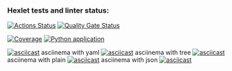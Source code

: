 ### Hexlet tests and linter status:
[![Actions Status](https://github.com/pilgrim-nord/python-project-50/actions/workflows/hexlet-check.yml/badge.svg)](https://github.com/pilgrim-nord/python-project-50/actions) 
[![Quality Gate Status](https://sonarcloud.io/api/project_badges/measure?project=pilgrim-nord_python-project-50&metric=alert_status)](https://sonarcloud.io/summary/new_code?id=pilgrim-nord_python-project-50) 

[![Coverage](https://sonarcloud.io/api/project_badges/measure?project=pilgrim-nord_python-project-50&metric=coverage)](https://sonarcloud.io/summary/new_code?id=pilgrim-nord_python-project-50) 
[![Python application](https://github.com/pilgrim-nord/python-project-50/actions/workflows/python-app.yml/badge.svg)](https://github.com/pilgrim-nord/python-project-50/actions/workflows/python-app.yml)





[![asciicast](https://asciinema.org/a/9ibRpiRBHvLsI3YGGR1TKiFcv.svg)](https://asciinema.org/a/9ibRpiRBHvLsI3YGGR1TKiFcv)
asciinema with yaml
[![asciicast](https://asciinema.org/a/1kz8okYFkrZ63njIZIwLGNECr.svg)](https://asciinema.org/a/1kz8okYFkrZ63njIZIwLGNECr)
asciinema with tree
[![asciicast](https://asciinema.org/a/sQONlEMAFSJ7L7MSjgjOZOeDX.svg)](https://asciinema.org/a/sQONlEMAFSJ7L7MSjgjOZOeDX)
asciinema with plain
[![asciicast](https://asciinema.org/a/BOjAn8GyqFDWlGxrYOc7c1jyF.svg)](https://asciinema.org/a/BOjAn8GyqFDWlGxrYOc7c1jyF)
asciinema with json
[![asciicast](https://asciinema.org/a/4eDf9FcF82uAdDp0TwnAPVwON.svg)](https://asciinema.org/a/4eDf9FcF82uAdDp0TwnAPVwON)